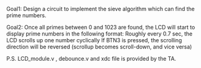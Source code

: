 Goal1: Design a circuit to implement the sieve algorithm which can find the prime numbers.

Goal2: Once all primes between 0 and 1023 are found, the LCD will
start to display prime numbers in the following format:
  Roughly every 0.7 sec, the LCD scrolls up one number cyclically
  If BTN3 is pressed, the scrolling direction will be reversed (scrollup
  becomes scroll-down, and vice versa)
  
P.S. LCD_module.v , debounce.v and xdc file is provided by the TA.
